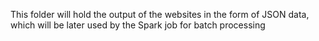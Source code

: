  This folder will hold the output of the websites in the form of JSON data, which will be later used by the Spark job for batch processing
